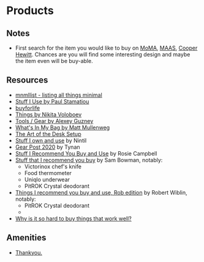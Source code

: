 # Products

## Notes

- First search for the item you would like to buy on [MoMA](https://www.moma.org/collection/?=undefined&page=&direction=), [MAAS](https://collection.maas.museum/search?q=radio), [Cooper Hewitt](https://collection.cooperhewitt.org/). Chances are you will find some interesting design and maybe the item even will be buy-able.

## Resources

- [mnmllist - listing all things minimal](https://mnmll.ist/)
- [Stuff I Use by Paul Stamatiou](https://paulstamatiou.com/stuff-i-use)
- [buyforlife](https://www.buyforlife.com/)
- [Things by Nikita Voloboev](https://wiki.nikitavoloboev.xyz/sharing/things)
- [Tools / Gear by Alexey Guzney](https://guzey.com/tools-gear/)
- [What's In My Bag by Matt Mullenweg](https://ma.tt/category/in-my-bag/)
- [The Art of the Desk Setup](https://www.arun.is/blog/desk-setup/)
- [Stuff I own and use](https://nintil.com/1-stuff-i-own-and-use) by Nintil
- [Gear Post 2020](https://tynan.com/gear2020/) by Tynan
- [Stuff I Recommend You Buy and Use](https://www.rosiecampbell.me/stuff-i-recommend-you-buy-and-use/) by Rosie Campbell
- [Stuff that I recommend you buy](https://s8mb.medium.com/stuff-that-i-recommend-you-buy-747d7a3bd51e) by Sam Bowman, notably:
  - Victorinox chef's knife
  - Food thermometer
  - Uniqlo underwear
  - PitROK Crystal deodorant
- [Things I recommend you buy and use, Rob edition](https://medium.com/@robertwiblin/things-i-recommend-you-buy-and-use-rob-edition-1d7b2ce27d68) by Robert Wiblin, notably:
  - PitROK Crystal deodorant
  - 
- [Why is it so hard to buy things that work well?](https://danluu.com/nothing-works/)


## Amenities

- [Thankyou.](https://thankyou.co/categories/thankyou-nurture/amenities)

